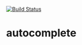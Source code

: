 [![Build Status](https://travis-ci.org/bmboyle/autocomplete.svg?branch=master)](https://travis-ci.org/bmboyle/autocomplete)

# autocomplete
